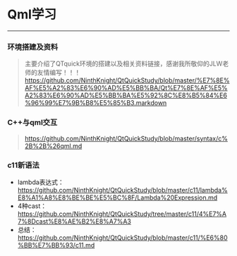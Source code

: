 # Qml学习
***

### 环境搭建及资料
> 主要介绍了QTquick环境的搭建以及相关资料链接，感谢我所敬仰的JLW老师的友情编写！！！
> https://github.com/NinthKnight/QtQuickStudy/blob/master/%E7%8E%AF%E5%A2%83%E6%90%AD%E5%BB%BA/Qt%E7%8E%AF%E5%A2%83%E6%90%AD%E5%BB%BA%E5%92%8C%E8%B5%84%E6%96%99%E7%9B%B8%E5%85%B3.markdown

### C++与qml交互
> https://github.com/NinthKnight/QtQuickStudy/blob/master/syntax/c%2B%2B%26qml.md

### c11新语法

 + lambda表达式：https://github.com/NinthKnight/QtQuickStudy/blob/master/c11/lambda%E8%A1%A8%E8%BE%BE%E5%BC%8F/Lambda%20Expression.md
 + 4种cast：https://github.com/NinthKnight/QtQuickStudy/tree/master/c11/4%E7%A7%8Dcast%E8%AE%B2%E8%A7%A3
 + 总结：https://github.com/NinthKnight/QtQuickStudy/blob/master/c11/%E6%80%BB%E7%BB%93/c11.md
